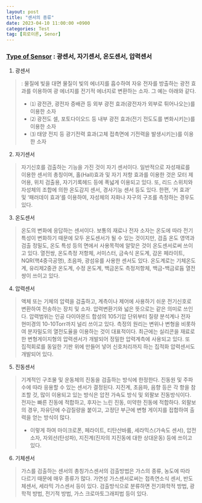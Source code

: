 ```yaml
---
layout: post
title: "센서의 종류"
date: 2023-04-10 11:00:00 +0900
categories: Test
tag: [회로이론, Senor]
---
```

### [__Type of Sensor__](https://nate9389.tistory.com/221?category=1060388) : 광센서, 자기센서, 온도센서, 압력센서

1. 광센서 
> : 물질에 빛을 대면 물질이 빛의 에너지를 흡수하여 자유 전자를 방출하는 광전 효과를 이용하여 광 에너지를 전기적 에너지로 변환하는 소자. 그 예는 아래와 같다.<br>
> - ⑴ 광전관, 광전자 증배관 등 외부 광전 효과(광전자가 외부로 튀어나오는)를 이용한 소자<br>
> - ⑵ 광전도 셀, 포토다이오드 등 내부 광전 효과(전기 전도도를 변화시키는)를 이용한 소자<br>
> - ⑶ 태양 전지 등 광기전력 효과(고체 접촉면에 기전력을 발생시키는)를 이용한 소자<br>
 

2. 자기센서 
>  자기신호를 검출하는 기능을 가진 것이 자기 센서이다. 일반적으로 자성재료를 이용한 센서의 총칭이며, 홀(Hall)효과 및 자기 저항 효과를 이용한 것은 모터 제어용, 위치 검출용, 자기기록헤드 등에 폭넓게 이용되고 있다. 또, 리드 스위치와 자성체의 조합에 의한 온도감지 센서, 경사기능 센서 등도 있다. 한편, ‘커 효과’ 및 ‘패러데이 효과’를 이용하여, 자성체의 자화나 자구의 구조를 측정하는 경우도 있다.


3. 온도센서
> 온도의 변화에 응답하는 센서이다. 보통의 재료나 전자 소자는 온도에 따라 전기특성이 변화하기 때문에 모두 온도센서가 될 수 있는 것이지만, 검출 온도 영역과 검출 정밀도, 온도 특성 등의 면에서 사용목적에 알맞은 것이 온도센서로써 쓰이고 있다. 열전쌍, 온도측정 저항체, 서미스터, 금속식 온도계, 감온 페라이트, NQR(핵4중극공명), 초음파, 광섬유를 사용한 센서도 있다. 온도계로는 기체온도계, 유리제2중관 온도계, 수정 온도계, 백금온도 측정저항체, 백금-백금로듐 열전쌍이 쓰이고 있다.


4. 압력센서
> 액체 또는 기체의 압력을 검출하고, 계측이나 제어에 사용하기 쉬운 전기신호로 변환하여 전송하는 장치 및 소자. 압력변환기와 넓은 뜻으로는 같은 의미로 쓰인다. 압력범위는 인공 다이아몬드 합성의 105기압 단위부터 질량 분석계나 전자 현미경의 10-10Torr까지 널리 쓰이고 있다. 측정의 원리는 변위나 변형을 비롯하여 분자밀도의 열전도율을 이용하는 것이 대표적이다. 최근에는 실리콘을 재료로 한 변형게이지형의 압력센서가 개발되어 정밀한 압력계측에 사용되고 있다. 또 집적회로를 동일한 기판 위에 만들어 넣어 신호처리까지 하는 집적화 압력센서도 개발되어 있다.

5. 진동센서
> 기계적인 구조물 및 운동체의 진동을 검출하는 방식에 한정한다. 진동원 및 주파수에 따라 응용할 수 있는 센서가 결정된다. 지진계, 초음파, 음향 등은 각 항을 참조할 것, 많이 이용되고 있는 방식은 압전 가속도 방식 및 외팔보 진동방식이다. 전자는 빠른 진동에 적합하고, 후자는 느린 진동, 미약한 진동에 적합하다. 외팔보의 경우, 자유단에 수감질량을 붙이고, 고정단 부근에 변형 게이지를 접합하여 출력을 얻는 방식이 많다.
> - 이렇게 하여 마이크로폰, 페라이트, 티탄산바륨, 세라믹스(가속도 센서), 압전소자, 자외선(탄성파), 지진계(진자의 지진동에 대한 상대운동) 등에 쓰이고 있다.

6. 기체센서
> 가스를 검출하는 센서의 총칭가스센서의 검출방법은 가스의 종류, 농도에 따라 다르기 때문에 매우 종류가 많다. 가연성 가스센서로써는 접촉연소식 센서, 반도체센서, 세라믹 가스센서 등이 있다. 검출방식으로 분류하면 전기화학적 방법, 광학적 방법, 전기적 방법, 가스 크로마토그래피법 등이 있다.
